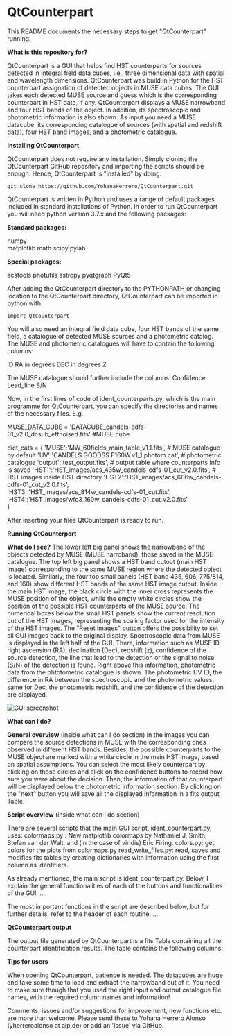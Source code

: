# QtCounterpart

This README documents the necessary steps to get "QtCounterpart" running.

**What is this repository for?**

QtCounterpart is a GUI that helps find HST counterparts for sources detected in integral field data cubes, i.e., three dimensional data with spatial and wavelength dimensions. QtCounterpart was build in Python for the HST counterpart assignation of detected objects in MUSE data cubes. The GUI takes each detected MUSE source and guess which is the corresponding counterpart in HST data, if any. QtCounterpart displays a MUSE narrowband and four HST bands of the object. In addition, its spectroscopic and photometric information is also shown. As input you need a MUSE datacube, its corresponding catalogue of sources (with spatial and redshift data), four HST band images, and a photometric catalogue. 

**Installing QtCounterpart**

QtCounterpart does not require any installation. Simply cloning the QtCounterpart GitHub repository and importing the scripts should be enough. Hence, QtCounterpart is "installed" by doing:

    git clone https://github.com/YohanaHerrero/QtCounterpart.git

QtCounterpart is written in Python and uses a range of default packages included in standard installations of Python. In order to run QtCounterpart you will need python version 3.7.x and the following packages:

**Standard packages:**

numpy  
matplotlib
math
scipy 
pylab

**Special packages:**

acstools
photutils
astropy 
pyqtgraph 
PyQt5

After adding the QtCounterpart directory to the PYTHONPATH or changing location to the QtCounterpart directory, QtCounterpart can be imported in python with:

    import QtCounterpart

You will also need an integral field data cube, four HST bands of the same field, a catalogue of detected MUSE sources and a photometric catalog.
The MUSE and photometric catalogues will have to contain the following columns:

ID
RA in degrees
DEC in degrees
Z 

The MUSE catalogue should further include the columns:
Confidence
Lead_line
S/N

Now, in the first lines of code of ident_counterparts.py, which is the main programme for QtCounterpart, you can specify the directories and names of the necessary files. E.g.

MUSE_DATA_CUBE = 'DATACUBE_candels-cdfs-01_v2.0_dcsub_effnoised.fits' #MUSE cube

dict_cats = {
             'MUSE':'MW_60fields_main_table_v1.1.fits', # MUSE catalogue by default 
             'UV':'CANDELS.GOODSS.F160W.v1_1.photom.cat', # photometric catalogue 
             'output':'test_output.fits', # output table where counterparts info is saved
             'HST1':'HST_images/acs_435w_candels-cdfs-01_cut_v2.0.fits', # HST images inside HST directory
             'HST2':'HST_images/acs_606w_candels-cdfs-01_cut_v2.0.fits',  
             'HST3':'HST_images/acs_814w_candels-cdfs-01_cut.fits',  
             'HST4':'HST_images/wfc3_160w_candels-cdfs-01_cut_v2.0.fits'   
             }

After inserting your files QtCounterpart is ready to run. 

**Running QtCounterpart**

**What do I see?**
The lower left big panel shows the narrowband of the objects detected by MUSE (MUSE narroband), those saved in the MUSE catalogue. The top left big panel shows a HST band cutout (main HST image) corresponding to the same MUSE region where the detected object is located. Similarly, the four top small panels (HST band 435, 606, 775/814, and 160) show different HST bands of the same HST image cutout. Inside the main HST image, the black circle with the inner cross represents the MUSE position of the object, while the empty white circles show the position of the possible HST counterparts of the MUSE source. The numerical boxes below the small HST panels show the current resolution cut of the HST images, representing the scaling factor used for the intensity of the HST images. The "Reset images" button offers the possibility to set all GUI images back to the original display. Spectroscopic data from MUSE is displayed in the left half of the GUI. There, information such as MUSE ID, right ascension (RA), declination (Dec), redshift (z), confidence of the source detection, the line that lead to the detection or the signal to noise (S/N) of the detection is found. Right above this information, photometric data from the phtotometric catalogue is shown. The photometric UV ID, the difference in RA between the spectroscopic and the photometric values, same for Dec, the photometric redshift, and the confidence of the detection are displayed. 

![GUI screenshot](https://user-images.githubusercontent.com/81447012/154290161-9691d87a-1c94-4fda-974c-9a7f47626531.PNG)

**What can I do?**

**General overview** (inside what can I do section)
In the images you can compare the source detections in MUSE with the corresponding ones observed in different HST bands. Besides, the possible counterparts to the MUSE object are marked with a white circle in the main HST image, based on spatial assumptions. You can select the most likely counterpart by clicking on those circles and click on the confidence buttons to record how sure you were about the decision. Then, the information of that counterpart will be displayed below the photometric information section. By clicking on the "next" button you will save all the displayed information in a fits output Table. 

**Script overview** (inside what can I do section)

There are several scripts that the main GUI script, ident_counterpart.py, uses:
colormaps.py : New matplotlib colormaps by Nathaniel J. Smith, Stefan van der Walt, and (in the case of viridis) Eric Firing.
colors.py: get colors for the plots from colormaps.py
read_write_files.py: read, saves and modifies fits tables by creating dictionaries with information using the first column as identifiers. 

As already mentioned, the main script is ident_counterpart.py. Below, I explain the general functionalities of each of the buttons and functionalities of the GUI:
...

The most important functions in the script are described below, but for further details, refer to the header of each routine.
...


**QtCounterpart output**

The output file generated by QtCounterpart is a fits Table containing all the counterpart identification results. The table contains the following columns:

**Tips for users**

When opening QtCounterpart, patience is needed. The datacubes are huge and take some time to load and extract the narrowband out of it. You need to make sure though that you used the right input and output catalogue file names, with the required column names and information!

Comments, issues and/or suggestions for improvement, new functions etc. are more than welcome. Please send these to Yohana Herrero Alonso (yherreroalonso at aip.de) or add an 'issue' via GitHub.
